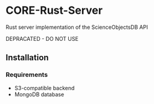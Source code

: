 # CORE-Rust-Server
Rust server implementation of the ScienceObjectsDB API

DEPRACATED - DO NOT USE


## Installation
### Requirements
- S3-compatible backend
- MongoDB database
